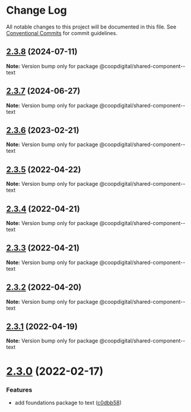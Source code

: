 # Change Log

All notable changes to this project will be documented in this file.
See [Conventional Commits](https://conventionalcommits.org) for commit guidelines.

## [2.3.8](https://github.com/coopdigital/coop-frontend/compare/@coopdigital/shared-component--text@2.3.7...@coopdigital/shared-component--text@2.3.8) (2024-07-11)

**Note:** Version bump only for package @coopdigital/shared-component--text





## [2.3.7](https://github.com/coopdigital/coop-frontend/compare/@coopdigital/shared-component--text@2.3.6...@coopdigital/shared-component--text@2.3.7) (2024-06-27)

**Note:** Version bump only for package @coopdigital/shared-component--text





## [2.3.6](https://github.com/coopdigital/coop-frontend/compare/@coopdigital/shared-component--text@2.3.5...@coopdigital/shared-component--text@2.3.6) (2023-02-21)

**Note:** Version bump only for package @coopdigital/shared-component--text





## [2.3.5](https://github.com/coopdigital/coop-frontend/compare/@coopdigital/shared-component--text@2.3.4...@coopdigital/shared-component--text@2.3.5) (2022-04-22)

**Note:** Version bump only for package @coopdigital/shared-component--text





## [2.3.4](https://github.com/coopdigital/coop-frontend/compare/@coopdigital/shared-component--text@2.3.3...@coopdigital/shared-component--text@2.3.4) (2022-04-21)

**Note:** Version bump only for package @coopdigital/shared-component--text





## [2.3.3](https://github.com/coopdigital/coop-frontend/compare/@coopdigital/shared-component--text@2.3.2...@coopdigital/shared-component--text@2.3.3) (2022-04-21)

**Note:** Version bump only for package @coopdigital/shared-component--text





## [2.3.2](https://github.com/coopdigital/coop-frontend/compare/@coopdigital/shared-component--text@2.3.1...@coopdigital/shared-component--text@2.3.2) (2022-04-20)

**Note:** Version bump only for package @coopdigital/shared-component--text





## [2.3.1](https://github.com/coopdigital/coop-frontend/compare/@coopdigital/shared-component--text@2.3.0...@coopdigital/shared-component--text@2.3.1) (2022-04-19)

**Note:** Version bump only for package @coopdigital/shared-component--text





# [2.3.0](https://github.com/coopdigital/coop-frontend/compare/@coopdigital/shared-component--text@2.2.7...@coopdigital/shared-component--text@2.3.0) (2022-02-17)


### Features

* add foundations package to text ([c0dbb58](https://github.com/coopdigital/coop-frontend/commit/c0dbb58b79dc92b4362c61dbdda437a7eb4cfb9b))
